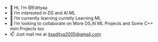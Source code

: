 - 👋 Hi, I’m @Edityaa
- 👀 I’m interested in DS and AI ML
- 🌱 I’m currently learning curretly Learning ML
- 💞️ I’m looking to collaborate on More DS,AI ML Projects and Some C++ mini Projects  too
- 📫  Just mail me at itsaditya2005@gmail.com
  

<!---
Edityaa/Edityaa is a ✨ special ✨ repository because its `README.md` (this file) appears on your GitHub profile.
You can click the Preview link to take a look at your changes.
--->

